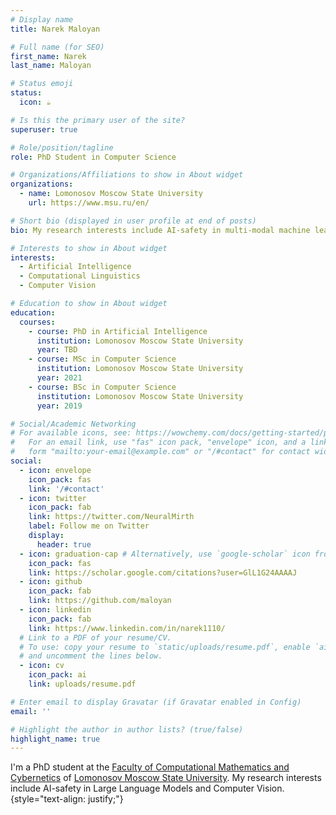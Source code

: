 ```yaml
---
# Display name
title: Narek Maloyan

# Full name (for SEO)
first_name: Narek
last_name: Maloyan

# Status emoji
status:
  icon: ☕️

# Is this the primary user of the site?
superuser: true

# Role/position/tagline
role: PhD Student in Computer Science

# Organizations/Affiliations to show in About widget
organizations:
  - name: Lomonosov Moscow State University
    url: https://www.msu.ru/en/

# Short bio (displayed in user profile at end of posts)
bio: My research interests include AI-safety in multi-modal machine learning, computer vision, and natural language processing.

# Interests to show in About widget
interests:
  - Artificial Intelligence
  - Computational Linguistics
  - Computer Vision

# Education to show in About widget
education:
  courses:
    - course: PhD in Artificial Intelligence
      institution: Lomonosov Moscow State University
      year: TBD
    - course: MSc in Computer Science
      institution: Lomonosov Moscow State University
      year: 2021
    - course: BSc in Computer Science
      institution: Lomonosov Moscow State University
      year: 2019

# Social/Academic Networking
# For available icons, see: https://wowchemy.com/docs/getting-started/page-builder/#icons
#   For an email link, use "fas" icon pack, "envelope" icon, and a link in the
#   form "mailto:your-email@example.com" or "/#contact" for contact widget.
social:
  - icon: envelope
    icon_pack: fas
    link: '/#contact'
  - icon: twitter
    icon_pack: fab
    link: https://twitter.com/NeuralMirth
    label: Follow me on Twitter
    display:
      header: true
  - icon: graduation-cap # Alternatively, use `google-scholar` icon from `ai` icon pack
    icon_pack: fas
    link: https://scholar.google.com/citations?user=GlL1G24AAAAJ
  - icon: github
    icon_pack: fab
    link: https://github.com/maloyan
  - icon: linkedin
    icon_pack: fab
    link: https://www.linkedin.com/in/narek1110/
  # Link to a PDF of your resume/CV.
  # To use: copy your resume to `static/uploads/resume.pdf`, enable `ai` icons in `params.yaml`,
  # and uncomment the lines below.
  - icon: cv
    icon_pack: ai
    link: uploads/resume.pdf

# Enter email to display Gravatar (if Gravatar enabled in Config)
email: ''

# Highlight the author in author lists? (true/false)
highlight_name: true
---
```


I'm a PhD student at the [Faculty of Computational Mathematics and Cybernetics](https://cs.msu.ru/en) of [Lomonosov Moscow State University](https://www.msu.ru/en/). My research interests include AI-safety in Large Language Models and Computer Vision.
{style="text-align: justify;"}
